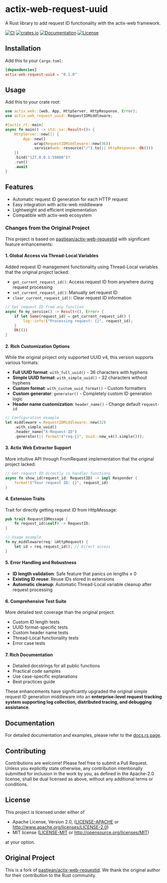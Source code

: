 # actix-web-request-uuid

A Rust library to add request ID functionality with the actix-web framework.

[![CI](https://github.com/YusukeYoshida8849/actix-web-request-uuid/workflows/CI/badge.svg)](https://github.com/YusukeYoshida8849/actix-web-request-uuid/actions?query=workflow%3ACI)
[![crates.io](https://img.shields.io/crates/v/actix-web-request-uuid)](https://crates.io/crates/actix-web-request-uuid)
[![Documentation](https://docs.rs/actix-web-request-uuid/badge.svg)](https://docs.rs/actix-web-request-uuid)
[![License](https://img.shields.io/crates/l/actix-web-request-uuid)](https://github.com/YusukeYoshida8849/actix-web-request-uuid#license)

## Installation

Add this to your `Cargo.toml`:

```toml
[dependencies]
actix-web-request-uuid = "0.1.0"
```

## Usage

Add this to your crate root:

```rust
use actix_web::{web, App, HttpServer, HttpResponse, Error};
use actix_web_request_uuid::RequestIDMiddleware;

#[actix_rt::main]
async fn main() -> std::io::Result<()> {
    HttpServer::new(|| {
        App::new()
            .wrap(RequestIDMiddleware::new(36))
            .service(web::resource("/").to(|| HttpResponse::Ok()))
    })
    .bind("127.0.0.1:59880")?
    .run()
    .await
}
```

## Features

- Automatic request ID generation for each HTTP request
- Easy integration with actix-web middleware
- Lightweight and efficient implementation
- Compatible with actix-web ecosystem

### Changes from the Original Project

This project is based on [pastjean/actix-web-requestid](https://github.com/pastjean/actix-web-requestid) with significant feature enhancements:

#### 1. **Global Access via Thread-Local Variables**
Added request ID management functionality using Thread-Local variables that the original project lacked:

- `get_current_request_id()`: Access request ID from anywhere during request processing
- `set_current_request_id()`: Manually set request ID
- `clear_current_request_id()`: Clear request ID information

```rust
// Get request ID from any function
async fn my_service() -> Result<(), Error> {
    if let Some(request_id) = get_current_request_id() {
        log::info!("Processing request: {}", request_id);
    }
    Ok(())
}
```

#### 2. **Rich Customization Options**
While the original project only supported UUID v4, this version supports various formats:

- **Full UUID format**: `with_full_uuid()` - 36 characters with hyphens
- **Simple UUID format**: `with_simple_uuid()` - 32 characters without hyphens
- **Custom format**: `with_custom_uuid_format()` - Custom formatters
- **Custom generator**: `generator()` - Completely custom ID generation logic
- **Header name customization**: `header_name()` - Change default `request-id`

```rust
// Configuration example
let middleware = RequestIDMiddleware::new(32)
    .with_simple_uuid()
    .header_name("X-Request-ID")
    .generator(|| format!("req-{}", Uuid::new_v4().simple()));
```

#### 3. **Actix Web Extractor Support**
More intuitive API through FromRequest implementation that the original project lacked:

```rust
// Get request ID directly in handler functions
async fn show_id(request_id: RequestID) -> impl Responder {
    format!("Your request ID: {}", request_id)
}
```

#### 4. **Extension Traits**
Trait for directly getting request ID from HttpMessage:

```rust
pub trait RequestIDMessage {
    fn request_id(&self) -> RequestID;
}

// Usage example
fn my_middleware(req: &HttpRequest) {
    let id = req.request_id(); // Direct access
}
```

#### 5. **Error Handling and Robustness**
- **ID length validation**: Safe feature that panics on lengths ≤ 0
- **Existing ID reuse**: Reuse IDs stored in extensions
- **Automatic cleanup**: Automatic Thread-Local variable cleanup after request processing

#### 6. **Comprehensive Test Suite**
More detailed test coverage than the original project:

- Custom ID length tests
- UUID format-specific tests
- Custom header name tests
- Thread-Local functionality tests
- Error case tests

#### 7. **Rich Documentation**
- Detailed docstrings for all public functions
- Practical code samples
- Use case-specific explanations
- Best practices guide

These enhancements have significantly upgraded the original simple request ID generation middleware into an **enterprise-level request tracking system supporting log collection, distributed tracing, and debugging assistance**.

## Documentation

For detailed documentation and examples, please refer to the [docs.rs page](https://docs.rs/actix-web-request-uuid).

## Contributing

Contributions are welcome! Please feel free to submit a Pull Request.
Unless you explicitly state otherwise, any contribution intentionally submitted for inclusion in the work by you, as defined in the Apache-2.0 license, shall be dual licensed as above, without any additional terms or conditions.

## License

This project is licensed under either of

- Apache License, Version 2.0, ([LICENSE-APACHE](LICENSE-APACHE) or http://www.apache.org/licenses/LICENSE-2.0)
- MIT license ([LICENSE-MIT](LICENSE-MIT) or http://opensource.org/licenses/MIT)

at your option.

## Original Project

This is a fork of [pastjean/actix-web-requestid](https://github.com/pastjean/actix-web-requestid).
We thank the original author for their contribution to the Rust community.
